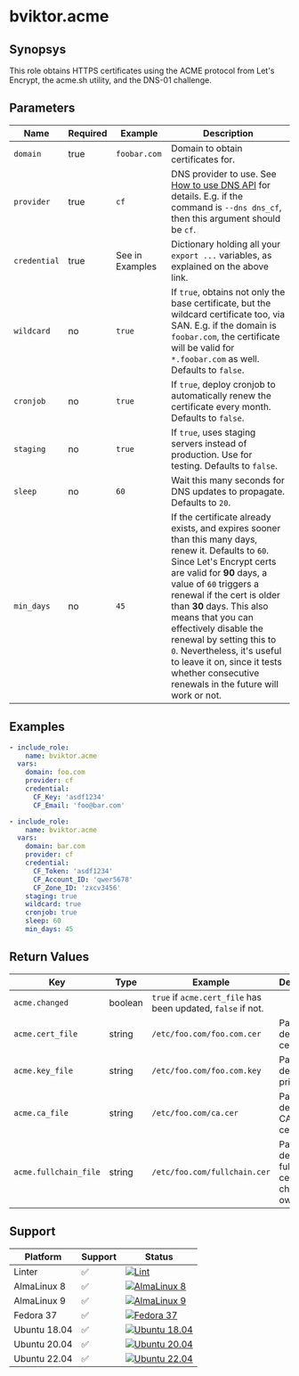 # bviktor.acme

## Synopsys

This role obtains HTTPS certificates using the ACME protocol from Let's Encrypt, the acme.sh utility, and the DNS-01 challenge.

## Parameters

| Name | Required | Example | Description |
|---|---|---|---|
| `domain` | true | `foobar.com` | Domain to obtain certificates for. |
| `provider` | true | `cf` | DNS provider to use. See [How to use DNS API](https://github.com/acmesh-official/acme.sh/wiki/dnsapi) for details. E.g. if the command is `--dns dns_cf`, then this argument should be `cf`. |
| `credential` | true | See in Examples | Dictionary holding all your `export ...` variables, as explained on the above link. |
| `wildcard` | no | `true` | If `true`, obtains not only the base certificate, but the wildcard certificate too, via SAN. E.g. if the domain is `foobar.com`, the certificate will be valid for `*.foobar.com` as well. Defaults to `false`. |
| `cronjob` | no | `true`| If `true`, deploy cronjob to automatically renew the certificate every month. Defaults to `false`. |
| `staging` | no | `true` | If `true`, uses staging servers instead of production. Use for testing. Defaults to `false`. |
| `sleep` | no | `60` | Wait this many seconds for DNS updates to propagate. Defaults to `20`. |
| `min_days` | no | `45` | If the certificate already exists, and expires sooner than this many days, renew it. Defaults to `60`. Since Let's Encrypt certs are valid for **90** days, a value of `60` triggers a renewal if the cert is older than **30** days. This also means that you can effectively disable the renewal by setting this to `0`. Nevertheless, it's useful to leave it on, since it tests whether consecutive renewals in the future will work or not. |

## Examples

```yml
- include_role:
    name: bviktor.acme
  vars:
    domain: foo.com
    provider: cf
    credential:
      CF_Key: 'asdf1234'
      CF_Email: 'foo@bar.com'

- include_role:
    name: bviktor.acme
  vars:
    domain: bar.com
    provider: cf
    credential:
      CF_Token: 'asdf1234'
      CF_Account_ID: 'qwer5678'
      CF_Zone_ID: 'zxcv3456'
    staging: true
    wildcard: true
    cronjob: true
    sleep: 60
    min_days: 45
```

## Return Values

| Key | Type | Example | Description |
|---|---|---|---|
| `acme.changed` | boolean | `true` if `acme.cert_file` has been updated, `false` if not. |
| `acme.cert_file` | string | `/etc/foo.com/foo.com.cer` | Path to deployed certificate. |
| `acme.key_file` | string | `/etc/foo.com/foo.com.key` | Path to deployed private key. |
| `acme.ca_file` | string | `/etc/foo.com/ca.cer` | Path to deployed CA certificate. |
| `acme.fullchain_file` | string | `/etc/foo.com/fullchain.cer` | Path to deployed full certificate chain (CA + own). |

## Support

| Platform | Support | Status |
|---|---|---|
| Linter | ✅ | [![Lint](https://github.com/noobient/ansible-galaxy-acme/actions/workflows/lint.yml/badge.svg)](https://github.com/noobient/ansible-galaxy-acme/actions/workflows/lint.yml) |
| AlmaLinux 8 | ✅ | [![AlmaLinux 8](https://github.com/noobient/ansible-galaxy-acme/actions/workflows/almalinux-8.yml/badge.svg)](https://github.com/noobient/ansible-galaxy-acme/actions/workflows/almalinux-8.yml) |
| AlmaLinux 9 | ✅ | [![AlmaLinux 9](https://github.com/noobient/ansible-galaxy-acme/actions/workflows/almalinux-9.yml/badge.svg)](https://github.com/noobient/ansible-galaxy-acme/actions/workflows/almalinux-9.yml) |
| Fedora 37 | ✅ | [![Fedora 37](https://github.com/noobient/ansible-galaxy-acme/actions/workflows/fedora-37.yml/badge.svg)](https://github.com/noobient/ansible-galaxy-acme/actions/workflows/fedora-37.yml) |
| Ubuntu 18.04 | ✅ | [![Ubuntu 18.04](https://github.com/noobient/ansible-galaxy-acme/actions/workflows/ubuntu-18.04.yml/badge.svg)](https://github.com/noobient/ansible-galaxy-acme/actions/workflows/ubuntu-18.04.yml) |
| Ubuntu 20.04 | ✅ | [![Ubuntu 20.04](https://github.com/noobient/ansible-galaxy-acme/actions/workflows/ubuntu-20.04.yml/badge.svg)](https://github.com/noobient/ansible-galaxy-acme/actions/workflows/ubuntu-20.04.yml) |
| Ubuntu 22.04 | ✅ | [![Ubuntu 22.04](https://github.com/noobient/ansible-galaxy-acme/actions/workflows/ubuntu-22.04.yml/badge.svg)](https://github.com/noobient/ansible-galaxy-acme/actions/workflows/ubuntu-22.04.yml) |

